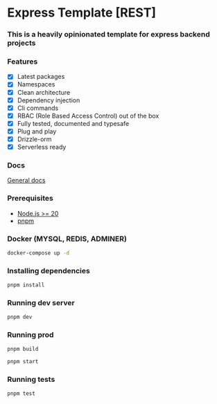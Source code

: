 # Express Template [REST]

### This is a heavily opinionated template for express backend projects

### Features

-   [x] Latest packages
-   [x] Namespaces
-   [x] Clean architecture
-   [x] Dependency injection
-   [x] Cli commands
-   [x] RBAC (Role Based Access Control) out of the box
-   [x] Fully tested, documented and typesafe
-   [x] Plug and play
-   [x] Drizzle-orm
-   [x] Serverless ready

### Docs

[General docs](./docs/docs.md)

### Prerequisites

-   [Node.js >= 20](https://nodejs.org/en/download)
-   [pnpm](https://pnpm.io/installation)

### Docker (MYSQL, REDIS, ADMINER)

```bash
docker-compose up -d
```

### Installing dependencies

```bash
pnpm install
```

### Running dev server

```bash
pnpm dev
```

### Running prod

```bash
pnpm build
```

```bash
pnpm start
```

### Running tests

```bash
pnpm test
```

